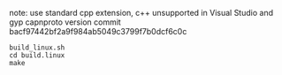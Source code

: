 note: use standard cpp extension, c++ unsupported in Visual Studio and gyp
capnproto version commit bacf97442bf2a9f984ab5049c3799f7b0dcf6c0c


```
build_linux.sh
cd build.linux
make
```